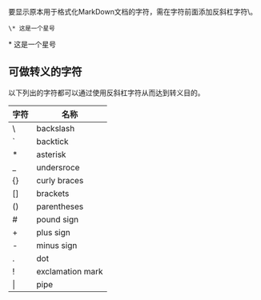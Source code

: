要显示原本用于格式化MarkDown文档的字符，需在字符前面添加反斜杠字符\。  

    \* 这是一个星号

\* 这是一个星号

## 可做转义的字符
以下列出的字符都可以通过使用反斜杠字符从而达到转义目的。  

|字符|名称|
|---|---|
|\ | backslash|
|` | backtick|
|* |asterisk|
|_ | undersroce|
|{} | curly braces|
|[] | brackets|
|() | parentheses|
|# | pound sign|
|+ | plus sign|
|- | minus sign|
|. | dot|
|! | exclamation mark|
|\| | pipe|




